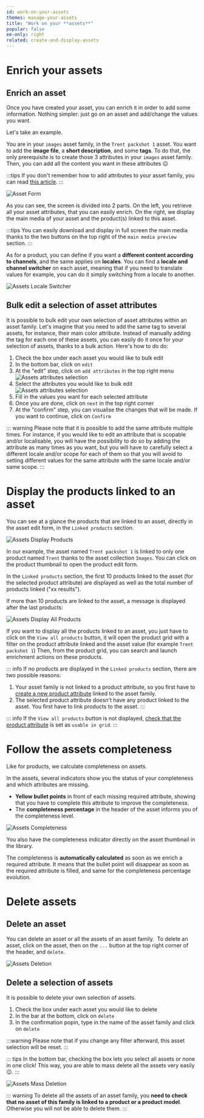 ```yaml
---
id: work-on-your-assets
themes: manage-your-assets
title: "Work on your **assets**"
popular: false
ee-only: right
related: create-and-display-assets
---
```


# Enrich your assets
## Enrich an asset
Once you have created your asset, you can enrich it in order to add some information.
Nothing simpler: just go on an asset and add/change the values you want.  

Let's take an example.

You are in your `images` asset family, in the `Trent packshot 1` asset. You want to add the **image file**, a **short description**, and some **tags**. To do that, the only prerequisite is to create those 3 attributes in your `images` asset family. Then, you can add all the content you want in these attributes :wink:

:::tips
If you don't remember how to add attributes to your asset family, you can read [this article](#manage-asset-families.html###Add-an-attribute).
:::

![Asset Form](../img/Assets_AssetForm.png)

As you can see, the screen is divided into 2 parts. On the left, you retrieve all your asset attributes, that you can easily enrich. On the right, we display the main media of your asset and the product(s) linked to this asset.

:::tips
You can easily download and display in full screen the main media thanks to the two buttons on the top right of the `main media preview` section.
:::

As for a product, you can define if you want a **different content according to channels**, and the same applies on **locales**.
You can find a **locale and channel switcher** on each asset, meaning that if you need to translate values for example, you can do it simply switching from a locale to another.

![Assets Locale Switcher](../img/Assets_LocaleSwitcher.png)

## Bulk edit a selection of asset attributes
It is possible to bulk edit your own selection of asset attributes within an asset family.
Let's imagine that you need to add the same tag to several assets, for instance, their main color attribute. Instead of manually adding the tag for each one of these assets, you can easily do it once for your selection of assets, thanks to a bulk action. Here's how to do do:

1. Check the box under each asset you would like to bulk edit
1. In the bottom bar, click on `edit`
1. At the "edit" step, click on `add attributes` in the top right menu
![Assets attributes selection](../img/Assets_bulk-edit-add-attributes.png)
1. Select the attributes you would like to bulk edit
![Assets attributes selection](../img/Assets_bulk-edit-attributes-selection.png)
1. Fill in the values you want for each selected attribute
1. Once you are done, click on `next` in the top right corner
1. At the "confirm" step, you can visualise the changes that will be made. If you want to continue, click on `Confirm`

::: warning
Please note that it is possible to add the same attribute multiple times. For instance, if you would like to edit an attribute that is scopable and/or localisable, you will have the possibility to do so by adding the attribute as many times as you want, but you will have to carefully select a different locale and/or scope for each of them so that you will avoid to setting different values for the same attribute with the same locale and/or same scope.
:::

# Display the products linked to an asset
You can see at a glance the products that are linked to an asset, directly in the asset edit form, in the `Linked products` section.

![Assets Display Products](../img/Assets_LinkedProducts.png)

In our example, the asset named `Trent packshot 1` is linked to only one product named `Trent` thanks to the asset collection `Images`. You can click on the product thumbnail to open the product edit form.

In the `Linked products` section, the first 10 products linked to the asset (for the selected product attribute) are displayed as well as the total number of products linked ("xx results").

If more than 10 products are linked to the asset, a message is displayed after the last products:

![Assets Display All Products](../img/Assets_DisplayProductsMessage.png)

If you want to display all the products linked to an asset, you just have to click on the `View all products` button, it will open the product grid with a filter on the product attribute linked and the asset value (for example `Trent packshot 1`)
Then, from the product grid, you can search and launch enrichment actions on these products.

::: info
If no products are displayed in the `Linked products` section, there are two possible reasons:
1. Your asset family is not linked to a product attribute, so you first have to [create a new product attribute](manage-your-attributes.html#create-an-attribute) linked to the asset family.
1. The selected product attribute doesn't have any product linked to the asset. You first have to link products to the asset.
:::

::: info
If the `View all products` button is not displayed, [check that the product attribute](manage-your-attributes.html#edit-attribute-properties) is set as `usable in grid`.
:::

# Follow the assets completeness

Like for products, we calculate completeness on assets.

In the assets, several indicators show you the status of your completeness and which attributes are missing.
- **Yellow bullet points** in front of each missing required attribute, showing that you have to complete this attribute to improve the completeness.
- The **completeness percentage** in the header of the asset informs you of the completeness level.   

![Assets Completeness](../img/Assets_AssetCompleteness.png)

You also have the completeness indicator directly on the asset thumbnail in the library.

The completeness is **automatically calculated** as soon as we enrich a required attribute. It means that the bullet point will disappear as soon as the required attribute is filled, and same for the completeness percentage evolution.

# Delete assets
## Delete an asset
You can delete an asset or all the assets of an asset family.
 To delete an asset, click on the asset, then on the `...` button at the top right corner of the header, and `delete`.

![Assets Deletion](../img/Assets_Deletion.png)

## Delete a selection of assets
It is possible to delete your own selection of assets.
1. Check the box under each asset you would like to delete
1. In the bar at the bottom, click on `delete`
1. In the confirmation popin, type in the name of the asset family and click on `delete`

:::warning
Please note that if you change any filter afterward, this asset selection will be reset.
:::

::: tips
In the bottom bar, checking the box lets you select all assets or none in one click! This way, you are able to mass delete all the assets very easily :wink:.
:::

![Assets Mass Deletion](../img/Assets_Mass-delete-assets.png)

::: warning
To delete all the assets of an asset family, you **need to check that no asset of this family is linked to a product or a product model**. Otherwise you will not be able to delete them.
:::
